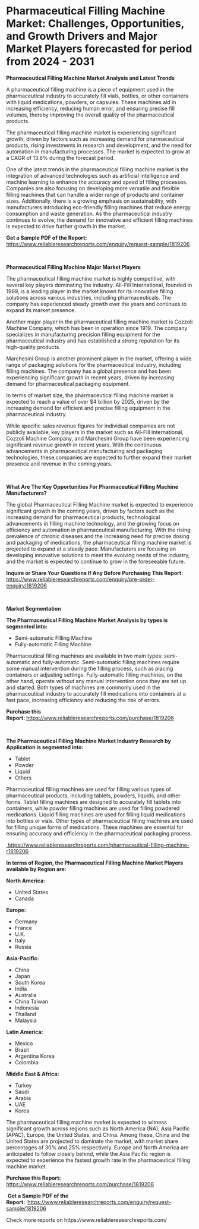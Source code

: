 <p><h1>Pharmaceutical Filling Machine Market: Challenges, Opportunities, and Growth Drivers and Major Market Players forecasted for period from 2024 - 2031</h1></p><p><strong>Pharmaceutical Filling Machine Market Analysis and Latest Trends</strong></p>
<p><p>A pharmaceutical filling machine is a piece of equipment used in the pharmaceutical industry to accurately fill vials, bottles, or other containers with liquid medications, powders, or capsules. These machines aid in increasing efficiency, reducing human error, and ensuring precise fill volumes, thereby improving the overall quality of the pharmaceutical products.</p><p>The pharmaceutical filling machine market is experiencing significant growth, driven by factors such as increasing demand for pharmaceutical products, rising investments in research and development, and the need for automation in manufacturing processes. The market is expected to grow at a CAGR of 13.8% during the forecast period.</p><p>One of the latest trends in the pharmaceutical filling machine market is the integration of advanced technologies such as artificial intelligence and machine learning to enhance the accuracy and speed of filling processes. Companies are also focusing on developing more versatile and flexible filling machines that can handle a wider range of products and container sizes. Additionally, there is a growing emphasis on sustainability, with manufacturers introducing eco-friendly filling machines that reduce energy consumption and waste generation. As the pharmaceutical industry continues to evolve, the demand for innovative and efficient filling machines is expected to drive further growth in the market.</p></p>
<p><strong>Get a Sample PDF of the Report:&nbsp;</strong> <a href="https://www.reliableresearchreports.com/enquiry/request-sample/1819206">https://www.reliableresearchreports.com/enquiry/request-sample/1819206</a></p>
<p>&nbsp;</p>
<p><strong>Pharmaceutical Filling Machine Major Market Players</strong></p>
<p><p>The pharmaceutical filling machine market is highly competitive, with several key players dominating the industry. All-Fill International, founded in 1969, is a leading player in the market known for its innovative filling solutions across various industries, including pharmaceuticals. The company has experienced steady growth over the years and continues to expand its market presence.</p><p>Another major player in the pharmaceutical filling machine market is Cozzoli Machine Company, which has been in operation since 1919. The company specializes in manufacturing precision filling equipment for the pharmaceutical industry and has established a strong reputation for its high-quality products.</p><p>Marchesini Group is another prominent player in the market, offering a wide range of packaging solutions for the pharmaceutical industry, including filling machines. The company has a global presence and has been experiencing significant growth in recent years, driven by increasing demand for pharmaceutical packaging equipment.</p><p>In terms of market size, the pharmaceutical filling machine market is expected to reach a value of over $4 billion by 2025, driven by the increasing demand for efficient and precise filling equipment in the pharmaceutical industry.</p><p>While specific sales revenue figures for individual companies are not publicly available, key players in the market such as All-Fill International, Cozzoli Machine Company, and Marchesini Group have been experiencing significant revenue growth in recent years. With the continuous advancements in pharmaceutical manufacturing and packaging technologies, these companies are expected to further expand their market presence and revenue in the coming years.</p></p>
<p>&nbsp;</p>
<p><strong>What Are The Key Opportunities For Pharmaceutical Filling Machine Manufacturers?</strong></p>
<p><p>The global Pharmaceutical Filling Machine market is expected to experience significant growth in the coming years, driven by factors such as the increasing demand for pharmaceutical products, technological advancements in filling machine technology, and the growing focus on efficiency and automation in pharmaceutical manufacturing. With the rising prevalence of chronic diseases and the increasing need for precise dosing and packaging of medications, the pharmaceutical filling machine market is projected to expand at a steady pace. Manufacturers are focusing on developing innovative solutions to meet the evolving needs of the industry, and the market is expected to continue to grow in the foreseeable future.</p></p>
<p><strong>Inquire or Share Your Questions If Any Before Purchasing This Report:</strong> <a href="https://www.reliableresearchreports.com/enquiry/pre-order-enquiry/1819206">https://www.reliableresearchreports.com/enquiry/pre-order-enquiry/1819206</a></p>
<p>&nbsp;</p>
<p><strong>Market Segmentation</strong></p>
<p><strong>The Pharmaceutical Filling Machine Market Analysis by types is segmented into:</strong></p>
<p><ul><li>Semi-automatic Filling Machine</li><li>Fully-automatic Filling Machine</li></ul></p>
<p><p>Pharmaceutical filling machines are available in two main types: semi-automatic and fully-automatic. Semi-automatic filling machines require some manual intervention during the filling process, such as placing containers or adjusting settings. Fully-automatic filling machines, on the other hand, operate without any manual intervention once they are set up and started. Both types of machines are commonly used in the pharmaceutical industry to accurately fill medications into containers at a fast pace, increasing efficiency and reducing the risk of errors.</p></p>
<p><strong>Purchase this Report:&nbsp;</strong><a href="https://www.reliableresearchreports.com/purchase/1819206">https://www.reliableresearchreports.com/purchase/1819206</a></p>
<p>&nbsp;</p>
<p><strong>The Pharmaceutical Filling Machine Market Industry Research by Application is segmented into:</strong></p>
<p><ul><li>Tablet</li><li>Powder</li><li>Liquid</li><li>Others</li></ul></p>
<p><p>Pharmaceutical filling machines are used for filling various types of pharmaceutical products, including tablets, powders, liquids, and other forms. Tablet filling machines are designed to accurately fill tablets into containers, while powder filling machines are used for filling powdered medications. Liquid filling machines are used for filling liquid medications into bottles or vials. Other types of pharmaceutical filling machines are used for filling unique forms of medications. These machines are essential for ensuring accuracy and efficiency in the pharmaceutical packaging process.</p></p>
<p><a href="https://www.reliableresearchreports.com/pharmaceutical-filling-machine-r1819206">&nbsp;https://www.reliableresearchreports.com/pharmaceutical-filling-machine-r1819206</a></p>
<p><strong>In terms of Region, the Pharmaceutical Filling Machine Market Players available by Region are:</strong></p>
<p>
    <p> <strong> North America: </strong>
        <ul>
            <li>United States</li>
            <li>Canada</li>
        </ul>
        </p> 
    <p> <strong> Europe: </strong>
        <ul>
            <li>Germany</li>
            <li>France</li>
            <li>U.K.</li>
            <li>Italy</li>
            <li>Russia</li>
        </ul>
        </p> 
    <p> <strong> Asia-Pacific: </strong>
        <ul>
            <li>China</li>
            <li>Japan</li>
            <li>South Korea</li>
            <li>India</li>
            <li>Australia</li>
            <li>China Taiwan</li>
            <li>Indonesia</li>
            <li>Thailand</li>
            <li>Malaysia</li>
        </ul>
        </p> 
    <p> <strong> Latin America: </strong>
        <ul>
            <li>Mexico</li>
            <li>Brazil</li>
            <li>Argentina Korea</li>
            <li>Colombia</li>
        </ul>
        </p> 
    <p> <strong> Middle East & Africa: </strong>
        <ul>
            <li>Turkey</li>
            <li>Saudi</li>
            <li>Arabia</li>
            <li>UAE</li>
            <li>Korea</li>
        </ul>
    </p>
    </p>
<p><p>The pharmaceutical filling machine market is expected to witness significant growth across regions such as North America (NA), Asia Pacific (APAC), Europe, the United States, and China. Among these, China and the United States are projected to dominate the market, with market share percentages of 30% and 25% respectively. Europe and North America are anticipated to follow closely behind, while the Asia Pacific region is expected to experience the fastest growth rate in the pharmaceutical filling machine market.</p></p>
<p><strong>Purchase this Report: </strong><a href="https://www.reliableresearchreports.com/purchase/1819206">https://www.reliableresearchreports.com/purchase/1819206</a></p>
<p>&nbsp;<strong>Get a Sample PDF of the Report:&nbsp;&nbsp;</strong><a href="https://www.reliableresearchreports.com/enquiry/request-sample/1819206">https://www.reliableresearchreports.com/enquiry/request-sample/1819206</a></p>
<p><strong></strong></p>
<p>Check more reports on https://www.reliableresearchreports.com/</p>